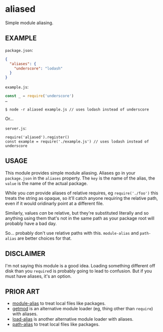 # aliased

Simple module aliasing.

## EXAMPLE

`package.json`:
```json
{
  "aliases": {
    "underscore": "lodash"
  }
}
```

`example.js`:
```js
const _ = require('underscore')
…
```

```
$ node -r aliased example.js // uses lodash instead of underscore
```

Or…

`server.js`:
```
require('aliased').register()
const example = require('./example.js') // uses lodash instead of underscore
```

## USAGE

This module provides simple module aliasing.  Aliases go in your
`package.json` in the `aliases` property.  The `key` is the name of the
alias, the `value` is the name of the actual package.

While you _can_ provide aliases of relative requires, eg `require('./foo')`
this treats the string as opaque, so it'll catch anyone requiring the
relative path, even if it would oridinarly point at a different file.

Similarly, values _can_ be relative, but they're substituted literally and
so anything using them that's not in the same path as your package root will
probably have a bad day.

So...  probably don't use relative paths with this.  `module-alias` and
`path-alias` are better choices for that.

## DISCLAIMER

I'm not saying this module is a good idea.  Loading something different off
disk than you `require`d is probably going to lead to confusion.  But if you
must have aliases, it's an option.

## PRIOR ART

* [module-alias](https://www.npmjs.com/package/module-alias) to treat local files like packages.
* [getmod](https://www.npmjs.com/package/getmod) is an alternative module loader (eg, thing other than `require`) with aliases.
* [load-alias](https://www.npmjs.com/package/getmod) is another alternative module loader with aliases.
* [path-alias](https://www.npmjs.com/package/path-alias) to treat local files like packages.
